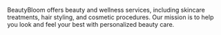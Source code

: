BeautyBloom offers beauty and wellness services, including skincare treatments, hair styling, and cosmetic procedures. Our mission is to help you look and feel your best with personalized beauty care.
